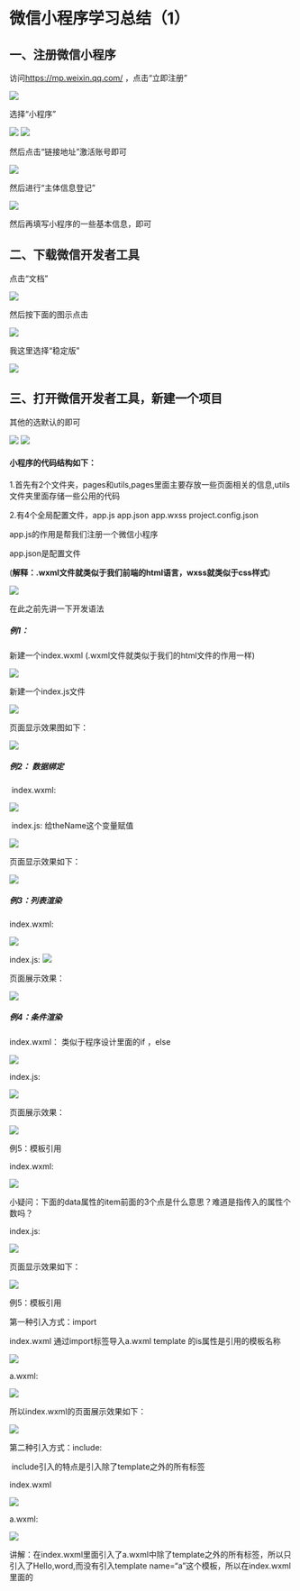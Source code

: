 



#     微信小程序学习总结（1）

##  一、注册微信小程序

访问<https://mp.weixin.qq.com/> ，点击“立即注册”

<img src="https://javaalliance.oss-cn-shenzhen.aliyuncs.com/img/20190601185510.png"/>

选择“小程序”

<img src="https://javaalliance.oss-cn-shenzhen.aliyuncs.com/img/20190601185659.png"/>

<img src="https://javaalliance.oss-cn-shenzhen.aliyuncs.com/img/20190601185946.png"/>

然后点击“链接地址”激活账号即可

<img src="https://javaalliance.oss-cn-shenzhen.aliyuncs.com/img/20190601190121.png"/>

然后进行“主体信息登记”

![](https://javaalliance.oss-cn-shenzhen.aliyuncs.com/img/20190609171311.png)

然后再填写小程序的一些基本信息，即可



##  二、下载微信开发者工具

点击“文档”

<img src="https://javaalliance.oss-cn-shenzhen.aliyuncs.com/img/20190601195350.png"/>

然后按下面的图示点击

<img src="https://javaalliance.oss-cn-shenzhen.aliyuncs.com/img/20190601195440.png"/>

我这里选择“稳定版”

<img src="https://javaalliance.oss-cn-shenzhen.aliyuncs.com/img/20190601195618.png"/>

##  三、打开微信开发者工具，新建一个项目

其他的选默认的即可

<img src="https://javaalliance.oss-cn-shenzhen.aliyuncs.com/img/20190601202843.png"/>

<img src="https://javaalliance.oss-cn-shenzhen.aliyuncs.com/img/20190601203307.png"/>

####  小程序的代码结构如下：

1.首先有2个文件夹，pages和utils,pages里面主要存放一些页面相关的信息,utils文件夹里面存储一些公用的代码

2.有4个全局配置文件，app.js      app.json     app.wxss    project.config.json     

app.js的作用是帮我们注册一个微信小程序

app.json是配置文件

(**解释：.wxml文件就类似于我们前端的html语言，wxss就类似于css样式**)

<img src="https://javaalliance.oss-cn-shenzhen.aliyuncs.com/img/20190601204028.png"/>

在此之前先讲一下开发语法

##### 例1：   

 新建一个index.wxml   (.wxml文件就类似于我们的html文件的作用一样)

<img src="https://javaalliance.oss-cn-shenzhen.aliyuncs.com/img/20190601213206.png"/>

新建一个index.js文件

<img src="https://javaalliance.oss-cn-shenzhen.aliyuncs.com/img/20190601213444.png"/>

页面显示效果图如下：

<img src="https://javaalliance.oss-cn-shenzhen.aliyuncs.com/img/20190601213458.png"/>



#####  例2：  数据绑定

​                     index.wxml:

<img src="https://javaalliance.oss-cn-shenzhen.aliyuncs.com/img/20190601213638.png"/>

​                  index.js:      给theName这个变量赋值

   <img src="https://javaalliance.oss-cn-shenzhen.aliyuncs.com/img/20190601213725.png"/>

页面显示效果如下： 

<img src="https://javaalliance.oss-cn-shenzhen.aliyuncs.com/img/20190601213815.png"/>

#####  例3：列表渲染

index.wxml:

<img src="https://javaalliance.oss-cn-shenzhen.aliyuncs.com/img/20190601214615.png"/>

index.js:
<img src="https://javaalliance.oss-cn-shenzhen.aliyuncs.com/img/20190601214646.png"/>

页面展示效果：

<img src="https://javaalliance.oss-cn-shenzhen.aliyuncs.com/img/20190601214712.png"/>

#####   例4：条件渲染

index.wxml：       类似于程序设计里面的if ，else 

<img src="https://javaalliance.oss-cn-shenzhen.aliyuncs.com/img/20190601215133.png"/>

  

index.js:

<img src="https://javaalliance.oss-cn-shenzhen.aliyuncs.com/img/20190601215244.png"/>

页面展示效果：

<img src="https://javaalliance.oss-cn-shenzhen.aliyuncs.com/img/20190601215345.png"/>

例5：模板引用

  index.wxml:           

<img src="https://javaalliance.oss-cn-shenzhen.aliyuncs.com/img/20190601220247.png"/>

  小疑问：下面的data属性的item前面的3个点是什么意思？难道是指传入的属性个数吗？

index.js:

<img src="https://javaalliance.oss-cn-shenzhen.aliyuncs.com/img/20190601220315.png"/>

页面显示效果如下：

<img src="https://javaalliance.oss-cn-shenzhen.aliyuncs.com/img/20190601220452.png"/>

例5：模板引用

   第一种引入方式：import

index.wxml     通过import标签导入a.wxml      template 的is属性是引用的模板名称

<img src="https://javaalliance.oss-cn-shenzhen.aliyuncs.com/img/20190601221505.png"/>

a.wxml:

<img src="https://javaalliance.oss-cn-shenzhen.aliyuncs.com/img/20190601221610.png"/>

所以index.wxml的页面展示效果如下：

<img src="https://javaalliance.oss-cn-shenzhen.aliyuncs.com/img/20190601221654.png"/>

第二种引入方式：include:   

​     include引入的特点是引入除了template之外的所有标签

  index.wxml

<img src="https://javaalliance.oss-cn-shenzhen.aliyuncs.com/img/20190601222044.png"/>

a.wxml:

<img src="https://javaalliance.oss-cn-shenzhen.aliyuncs.com/img/20190601222108.png"/>

​    讲解：在index.wxml里面引入了a.wxml中除了template之外的所有标签，所以只引入了<view>Hello,word</view>,而没有引入template name=“a”这个模板，所以在index.wxml里面的<template is="a">是没有用的，因为根本引不到

所以index.wxml的页面展示效果如下：         

<img src="https://javaalliance.oss-cn-shenzhen.aliyuncs.com/img/20190601222310.png"/>

#####  例5：wxss样式的引入  

index.wxml:

<img src="https://javaalliance.oss-cn-shenzhen.aliyuncs.com/img/20190602133116.png"/>

index.wxss        通过@import导入  assets.wxss外来的样式

<img src="https://javaalliance.oss-cn-shenzhen.aliyuncs.com/img/20190602133150.png"/>

assets.wxss：

<img src="https://javaalliance.oss-cn-shenzhen.aliyuncs.com/img/20190602133249.png"/>

所以index.wxml页面的展示效果如下：    可以看到黑色的边框
<img src="https://javaalliance.oss-cn-shenzhen.aliyuncs.com/img/20190602133324.png"/>

#####  例6：内联样式wxss的引入 （类似于前端的css样式）

index.wxml:       里面有一个colorValue变量

<img src="https://javaalliance.oss-cn-shenzhen.aliyuncs.com/img/20190602133514.png"/>

index.js   给colorValue变量赋值

<img src="https://javaalliance.oss-cn-shenzhen.aliyuncs.com/img/20190602133618.png"/>

所以index.wxml的运行效果如下：      背景变成红色

<img src="https://javaalliance.oss-cn-shenzhen.aliyuncs.com/img/20190602133728.png"/>

​     wxss样式的优先级比较如下： ！import的优先级是无穷大，所以是最大

<img src="https://javaalliance.oss-cn-shenzhen.aliyuncs.com/img/20190602180034.png"/>

#####  例7：module